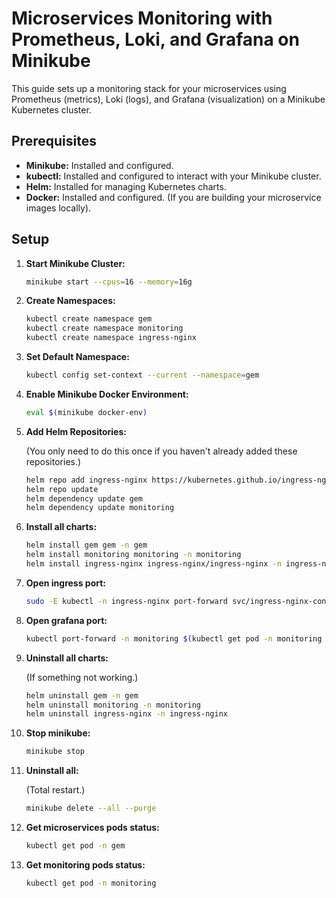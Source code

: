 # Microservices Monitoring with Prometheus, Loki, and Grafana on Minikube

This guide sets up a monitoring stack for your microservices using Prometheus (metrics), Loki (logs), and Grafana (visualization) on a Minikube Kubernetes cluster.

## Prerequisites

*   **Minikube:** Installed and configured.
*   **kubectl:** Installed and configured to interact with your Minikube cluster.
*   **Helm:** Installed for managing Kubernetes charts.
*   **Docker:** Installed and configured. (If you are building your microservice images locally).

## Setup

1. **Start Minikube Cluster:**

    ```sh
    minikube start --cpus=16 --memory=16g
    ```

2. **Create Namespaces:**

    ```sh
    kubectl create namespace gem
    kubectl create namespace monitoring
    kubectl create namespace ingress-nginx
    ```

3. **Set Default Namespace:**

    ```sh
    kubectl config set-context --current --namespace=gem
    ```

4. **Enable Minikube Docker Environment:**

    ```sh
    eval $(minikube docker-env)
    ```

5. **Add Helm Repositories:**

    (You only need to do this once if you haven't already added these repositories.)
    
    ```sh
    helm repo add ingress-nginx https://kubernetes.github.io/ingress-nginx
    helm repo update
    helm dependency update gem 
    helm dependency update monitoring 
    ```

6. **Install all charts:**

    ```sh
    helm install gem gem -n gem
    helm install monitoring monitoring -n monitoring
    helm install ingress-nginx ingress-nginx/ingress-nginx -n ingress-nginx
    ```

7. **Open ingress port:**

    ```sh
    sudo -E kubectl -n ingress-nginx port-forward svc/ingress-nginx-controller 80:80 --address='0.0.0.0'
    ```

8. **Open grafana port:**

    ```sh
    kubectl port-forward -n monitoring $(kubectl get pod -n monitoring -l app.kubernetes.io/name=grafana -o jsonpath="{.items[0].metadata.name}") 9090:3000
    ```

9. **Uninstall all charts:**

    (If something not working.)

    ```sh
    helm uninstall gem -n gem
    helm uninstall monitoring -n monitoring
    helm uninstall ingress-nginx -n ingress-nginx
    ```

10. **Stop minikube:**

     ```sh
     minikube stop
     ```

11. **Uninstall all:**

     (Total restart.)

     ```sh
     minikube delete --all --purge
     ```

12. **Get microservices pods status:**

     ```sh
     kubectl get pod -n gem
     ```

13. **Get monitoring pods status:**

    ```sh
    kubectl get pod -n monitoring
    ```
